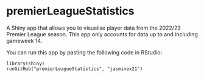 # premierLeagueStatistics

A Shiny app that allows you to visualise player data from the 2022/23 Premier League season. This app only accounts for data up to and including gameweek 14.

You can run this app by pasting the following code in RStudio: 

```
library(shiny)
runGitHub("premierLeagueStatistics", "jasminex21")
```
